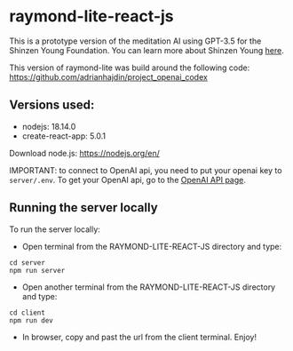 # raymond-lite-react-js

This is a prototype version of the meditation AI using GPT-3.5 for the Shinzen Young Foundation. You can learn more about Shinzen Young [here](https://unifiedmindfulness.com/team/shinzen-young-2/).

This version of raymond-lite was build around the following code: https://github.com/adrianhajdin/project_openai_codex

## Versions used:
- nodejs: 18.14.0
- create-react-app: 5.0.1

Download node.js: https://nodejs.org/en/

IMPORTANT: to connect to OpenAI api, you need to put your openai key to `server/.env`. To get your OpenAI api, go to the [OpenAI API page](https://openai.com/api/).

## Running the server locally

To run the server locally:
- Open terminal from the RAYMOND-LITE-REACT-JS directory and type:
```
cd server
npm run server
```
- Open another terminal from the RAYMOND-LITE-REACT-JS directory and type:
```
cd client
npm run dev
```
- In browser, copy and past the url from the client terminal. Enjoy!
